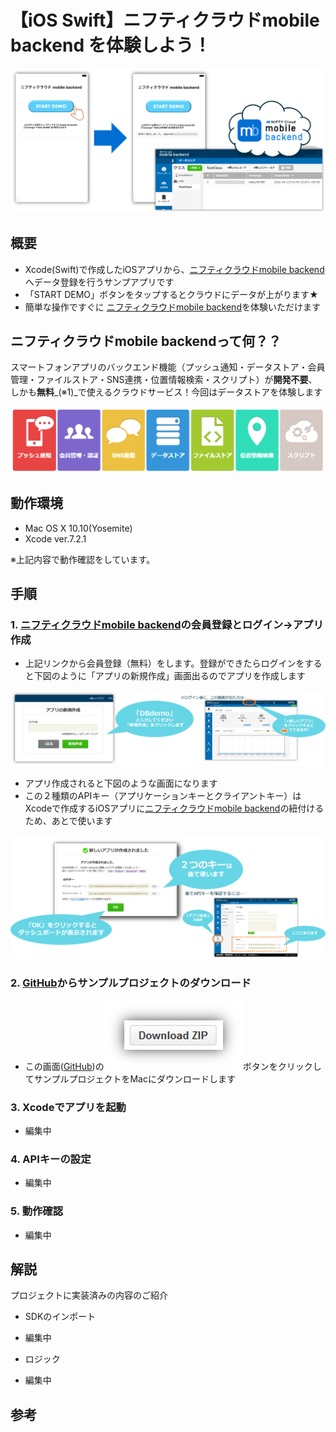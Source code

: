 # 【iOS Swift】ニフティクラウドmobile backend を体験しよう！
![画像1](/readme-img/001.png)

## 概要
* Xcode(Swift)で作成したiOSアプリから、[ニフティクラウドmobile backend](http://mb.cloud.nifty.com/)へデータ登録を行うサンプアプリです
 * 「START DEMO」ボタンをタップするとクラウドにデータが上がります★
* 簡単な操作ですぐに [ニフティクラウドmobile backend](http://mb.cloud.nifty.com/)を体験いただけます

## ニフティクラウドmobile backendって何？？
スマートフォンアプリのバックエンド機能（プッシュ通知・データストア・会員管理・ファイルストア・SNS連携・位置情報検索・スクリプト）が**開発不要**、しかも**無料**_(※1)_で使えるクラウドサービス！今回はデータストアを体験します

![画像2](/readme-img/002.png)

## 動作環境
* Mac OS X 10.10(Yosemite)
* Xcode ver.7.2.1

※上記内容で動作確認をしています。


## 手順
### 1. [ニフティクラウドmobile backend](http://mb.cloud.nifty.com/)の会員登録とログイン→アプリ作成

* 上記リンクから会員登録（無料）をします。登録ができたらログインをすると下図のように「アプリの新規作成」画面出るのでアプリを作成します

![画像3](/readme-img/003.png)

* アプリ作成されると下図のような画面になります
* この２種類のAPIキー（アプリケーションキーとクライアントキー）はXcodeで作成するiOSアプリに[ニフティクラウドmobile backend](http://mb.cloud.nifty.com/)の紐付けるため、あとで使います

![画像4](/readme-img/004.png)

### 2. [GitHub](https://github.com/natsumo/iOS-Swift_DB_DEMO.git)からサンプルプロジェクトのダウンロード

* この画面([GitHub](https://github.com/natsumo/iOS-Swift_DB_DEMO.git))の![画像8](/readme-img/008.png)ボタンをクリックしてサンプルプロジェクトをMacにダウンロードします

### 3. Xcodeでアプリを起動

* 編集中

### 4. APIキーの設定

* 編集中

### 5. 動作確認

* 編集中

## 解説
プロジェクトに実装済みの内容のご紹介
* SDKのインポート
 * 編集中


* ロジック
 * 編集中


## 参考

